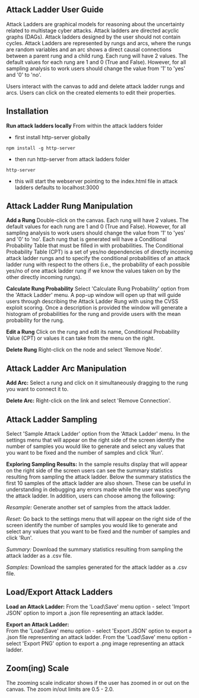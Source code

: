 ## Attack Ladder User Guide
Attack Ladders are graphical models for reasoning about the uncertainty related to multistage cyber attacks. Attack ladders are directed acyclic graphs (DAGs). Attack ladders designed by the user should not contain cycles. Attack Ladders are represented by rungs and arcs, where the rungs are random variables and an arc shows a direct causal connections between a parent rung and a child rung. Each rung will have 2 values. The default values for each rung are 1 and 0 (True and False). However, for all sampling analysis to work users should change the value from '1' to 'yes' and '0' to 'no'.

Users interact with the canvas to add and delete attack ladder rungs and arcs. Users can click on the created elements to edit their properties.

## Installation

**Run attack ladders locally**
From within the attack ladders folder

- first install http-server globally
```
npm install -g http-server
```

- then run http-server from attack ladders folder
```
http-server
```

- this will start the webserver pointing to the index.html file in attack ladders defaults to localhost:3000


## Attack Ladder Rung Manipulation

**Add a Rung**
Double-click on the canvas. Each rung will have 2 values. The default values for each rung are 1 and 0 (True and False). However, for all sampling analysis to work users should change the value from '1' to 'yes' and '0' to 'no'. Each rung that is generated will have a 
Conditional Probability Table that must be filled in with probabilities. The Conditional Probability Table (CPT) is a set of yes/no dependencies of directly incoming attack ladder rungs and to specify the conditional probabilities of an attack ladder rung with respect to the others (i.e., the probability of each possible yes/no of one attack ladder rung if we know the values taken on by the other directly incoming rungs).

**Calculate Rung Probability**
Select 'Calculate Rung Probability' option from the 'Attack Ladder' menu. A pop-up window will open up that will guide users through describing the Attack Ladder Rung with using the CVSS exploit scoring. Once a description is provided the window will generate a histogram of probabilities for the rung and provide users with the mean probability for the rung.

**Edit a Rung**
Click on the rung and edit its name, Conditional Probability Value (CPT) or values it can take from the menu on the right.

**Delete Rung**
Right-click on the node and select 'Remove Node'.

## Attack Ladder Arc Manipulation

**Add Arc:** 
Select a rung and click on it simultaneously dragging to the rung you want to connect it to.

**Delete Arc:** 
Right-click on the link and select 'Remove Connection'.

## Attack Ladder Sampling
Select 'Sample Attack Ladder' option from the 'Attack Ladder' menu. In the settings menu that will appear on the right side of the screen identify the number of samples you would like to generate and select any values that you want to be fixed and the number of samples and click 'Run'. 

**Exploring Sampling Results:**
In the sample results display that will appear on the right side of the screen  users can see the summary statistics resulting from sampling the attack ladder. Below the summary statistics the first 10 samples of the attack ladder are also shown. These can be useful in understanding in debugging any errors made while the user was specifyng the attack ladder. In addition, users can choose among the following:

*Resample:*
Generate another set of samples from the attack ladder.

*Reset:*
Go back to the settings menu that will appear on the right side of the screen identify the number of samples you would like to generate and select any values that you want to be fixed and the number of samples and click 'Run'. 

*Summary:*
Download the summary statistics resulting from sampling the attack ladder as a .csv file.

*Samples:*
Download the samples generated for the attack ladder as a .csv file.

## Load/Export Attack Ladders

**Load an Attack Ladder:** 
From the 'Load\Save' menu option - select 'Import JSON' option to import a .json file representing an attack ladder.

**Export an Attack Ladder:**  
From the 'Load\Save' menu option - select 'Export JSON' option to export a .json file representing an attack ladder. From the 'Load\Save' menu option - select 'Export PNG' option to export a .png image representing an attack ladder. 

## Zoom(ing) Scale
The zooming scale indicator shows if the user has zoomed in or out on the canvas. The zoom in/out limits are 0.5 - 2.0.
